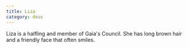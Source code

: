 ```yaml
---
title: Liza
category: deus
---
```

Liza is a halfling and member of Gaia's Council. She has long brown hair and a friendly face that often smiles.
